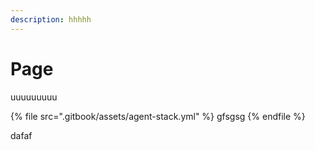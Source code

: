 ```yaml
---
description: hhhhh
---
```


# Page

uuuuuuuuu



{% file src=".gitbook/assets/agent-stack.yml" %}
gfsgsg
{% endfile %}

dafaf

